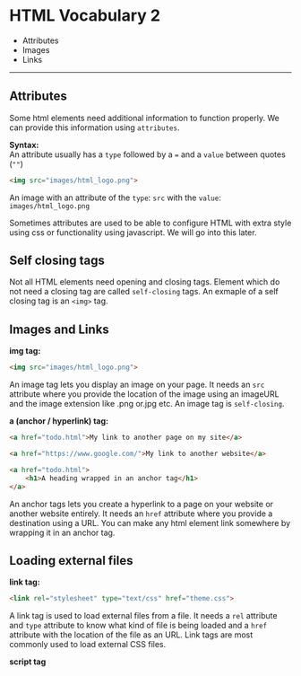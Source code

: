 # HTML Vocabulary 2 

- Attributes
- Images
- Links

<hr>

## Attributes

Some html elements need additional information to function properly. We can provide this information using `attributes`. 

**Syntax:**  
An attribute usually has a `type` followed by a `=` and a `value` between quotes (`""`)

```html
<img src="images/html_logo.png">
```

An image with an attribute of the `type`: `src` with the `value`: `images/html_logo.png`

Sometimes attributes are used to be able to configure HTML with extra style using css or functionality using javascript. We will go into this later.

## Self closing tags

Not all HTML elements need opening and closing tags. Element which do not need a closing tag are called `self-closing` tags. An exmaple of a self closing tag is an `<img>` tag.

## Images and Links

**img tag:**

```html
<img src="images/html_logo.png">
```

An image tag lets you display an image on your page. It needs an `src` attribute where you provide the location of the image using an imageURL and the image extension like .png or.jpg etc. An image tag is `self-closing`.

**a (anchor / hyperlink) tag:**

```html
<a href="todo.html">My link to another page on my site</a>

<a href="https://www.google.com/">My link to another website</a>

<a href="todo.html">
    <h1>A heading wrapped in an anchor tag</h1>
</a>
```

An anchor tags lets you create a hyperlink to a page on your website or another website entirely. It needs an `href` attribute where you provide a destination using a URL. You can make any html element link somewhere by wrapping it in an anchor tag.




## Loading external files

**link tag:** 

```html
<link rel="stylesheet" type="text/css" href="theme.css">
```

A link tag is used to load external files from a file. It needs a `rel` attribute and `type` attribute to know what kind of file is being loaded and a `href` attribute with the location of the file as an URL. Link tags are most commonly used to load external CSS files. 

**script tag**

